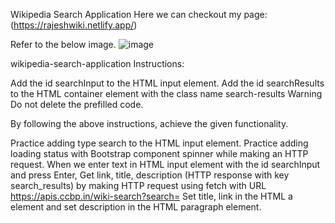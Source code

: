 Wikipedia Search Application
Here we can checkout my page:(https://rajeshwiki.netlify.app/)

Refer to the below image.
![image](https://github.com/rajeshkumarruppa/Wikipedia-Search-Application/assets/150770437/ab8ee2ad-ad63-4cfe-a6cb-6bb2a5c75990)

wikipedia-search-application
Instructions:

Add the id searchInput to the HTML input element.
Add the id searchResults to the HTML container element with the class name search-results
Warning
Do not delete the prefilled code.

By following the above instructions, achieve the given functionality.

Practice adding type search to the HTML input element.
Practice adding loading status with Bootstrap component spinner while making an HTTP request.
When we enter text in HTML input element with the id searchInput and press Enter,
Get link, title, description (HTTP response with key search_results) by making HTTP request using fetch with URL https://apis.ccbp.in/wiki-search?search=
Set title, link in the HTML a element and set description in the HTML paragraph element.
